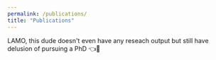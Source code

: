 ```yaml
---
permalink: /publications/
title: "Publications"
---
```

LAMO, this dude doesn't even have any reseach output but still have delusion of pursuing a PhD 👈🤣